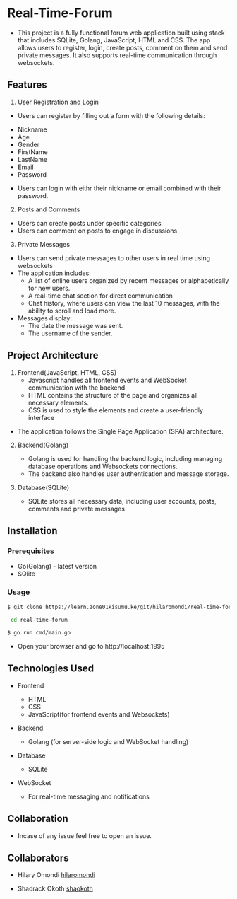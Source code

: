 # Real-Time-Forum
* This project is a fully functional forum web application built using stack that includes SQLite, Golang, JavaScript, HTML and CSS. The app allows users to register, login, create posts, comment on them and send private messages. It also supports real-time communication through websockets.

## Features
1. User Registration and Login

* Users can register by filling out a form with the following details:
- Nickname
- Age
- Gender 
- FirstName
- LastName
- Email
- Password
* Users can login with eithr their nickname or email combined with their password.

2. Posts and Comments

* Users can create posts under specific categories
* Users can comment on posts to engage in discussions

3. Private Messages 

* Users can send private messages to other users in real time using websockets
* The application includes: 
   - A list of online users organized by recent messages or alphabetically for new users.
   - A real-time chat section for direct communication
   - Chat history, where users can view the last 10 messages, with the ability to scroll and load more.
* Messages display:
    - The date the message was sent.
    - The username of the sender.

## Project Architecture
1. Frontend(JavaScript, HTML, CSS)
    - Javascript handles all frontend events and WebSocket communication with the backend
    - HTML contains the structure of the page and organizes all necessary elements.
    - CSS  is used to style the elements and create a user-friendly interface
* The application follows the Single Page Application (SPA) architecture.

2. Backend(Golang)
    - Golang is used for handling the backend logic, including managing database operations and Websockets connections.
    - The backend also handles user authentication and message storage.

3. Database(SQLite)
   - SQLite stores all necessary data, including user accounts, posts, comments and private messages

## Installation
### Prerequisites
* Go(Golang) - latest  version
* SQlite 
### Usage

```bash
$ git clone https://learn.zone01kisumu.ke/git/hilaromondi/real-time-forum.git
 
 cd real-time-forum
 ```
 
 ```bash
 $ go run cmd/main.go
 ```
* Open  your browser and go to http://localhost:1995

## Technologies Used
 * Frontend
   - HTML
   - CSS
   - JavaScript(for frontend events and Websockets)

 * Backend 
   - Golang (for server-side logic and WebSocket handling)

 * Database
   - SQLite
 
 * WebSocket
   - For real-time messaging and notifications

## Collaboration
  * Incase of any issue feel free to open an issue.

## Collaborators
  * Hilary Omondi [hilaromondi](https://learn.zone01kisumu.ke/git/hilaromondi)
  
  * Shadrack Okoth [shaokoth](https://learn.zone01kisumu.ke/git/shaokoth)